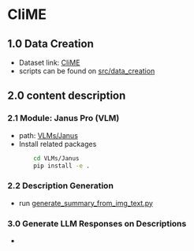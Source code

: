# CliME

## 1.0 Data Creation
- Dataset link: [CliME](https://huggingface.co/datasets/climedataset/CliME)
- scripts can be found on [src/data_creation](src/data_creation/)

## 2.0 content description
### 2.1 Module: Janus Pro (VLM)
- path: [VLMs/Janus](VLMs/Janus)
- Install related packages 
    ```bash  
        cd VLMs/Janus
        pip install -e .
    ```
### 2.2 Description Generation
- run [generate_summary_from_img_text.py](src/content_description/generate_summary_from_img_text.py)

### 3.0 Generate LLM Responses on Descriptions
- 